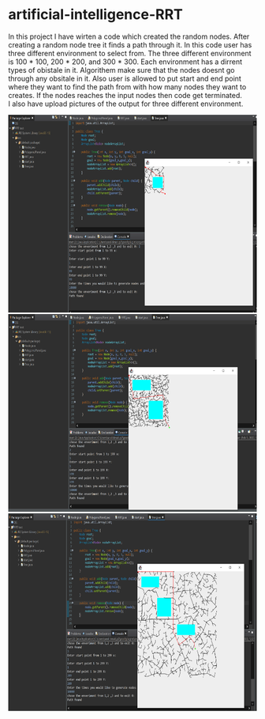 # artificial-intelligence-RRT
In this project I have wirten a code which created the random nodes. After creating a random node tree it finds a path through it. In this code user has three different environment to select from.
The three different environment is 100 * 100, 200 * 200, and 300 * 300. Each environment has a dirrent types of obistale in it. Algorithem make sure that the nodes doesnt go through any obsitale in it. 
Also user is allowed to put start and end point where they want to find the path from with how many nodes they want to creates. If the nodes reaches the input nodes then code get terminated.  
I also have upload pictures of the output for three different environment.

<img src = "./pictures/environment 1.png" with = 400 height = 400>
<img src = "./pictures/environment 2.png" with = 400 height = 400>
<img src = "./pictures/environment 3.png" with = 400 height = 400>

